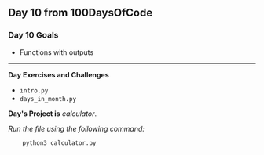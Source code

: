 ## Day 10 from 100DaysOfCode

### Day 10 Goals

- Functions with outputs
___

**Day Exercises and Challenges**
- `intro.py`
- `days_in_month.py`

**Day's Project is** *calculator*.

*Run the file using the following command:*

``` bash
    python3 calculator.py
```